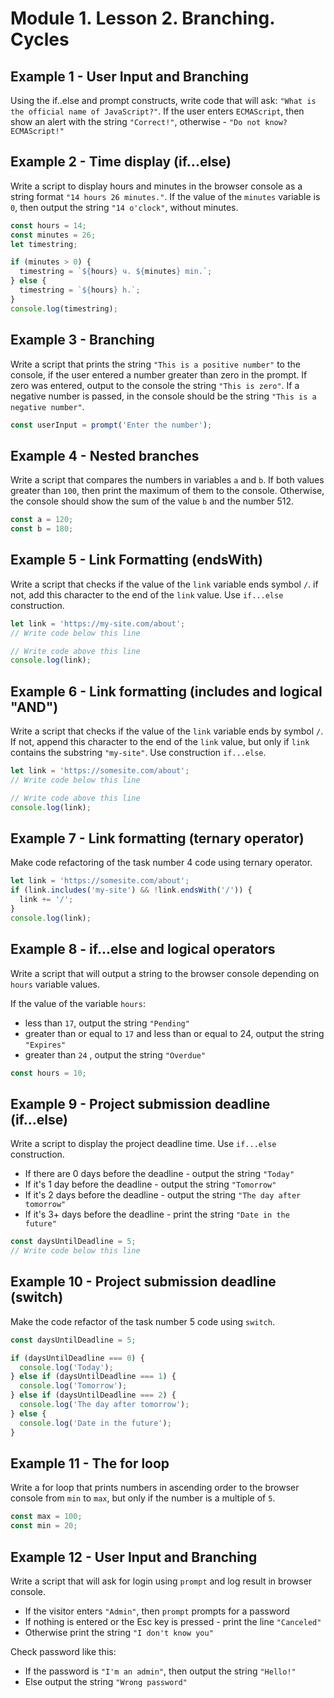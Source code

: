 # Module 1. Lesson 2. Branching. Cycles

## Example 1 - User Input and Branching

Using the if..else and prompt constructs, write code that will ask:
`"What is the official name of JavaScript?"`. If the user enters
`ECMAScript`, then show an alert with the string `"Correct!"`, otherwise -
`"Do not know? ECMAScript!"`

## Example 2 - Time display (if...else)

Write a script to display hours and minutes in the browser console as a string
format `"14 hours 26 minutes."`. If the value of the `minutes` variable is `0`, then
output the string `"14 o'clock"`, without minutes.

```js
const hours = 14;
const minutes = 26;
let timestring;

if (minutes > 0) {
  timestring = `${hours} ч. ${minutes} min.`;
} else {
  timestring = `${hours} h.`;
}
console.log(timestring);
```

## Example 3 - Branching

Write a script that prints the string `"This is a positive number"` to the console,
if the user entered a number greater than zero in the prompt. If zero was entered, output
to the console the string `"This is zero"`. If a negative number is passed, in the console
should be the string `"This is a negative number"`.

```js
const userInput = prompt('Enter the number');
```

## Example 4 - Nested branches

Write a script that compares the numbers in variables `a` and `b`. If both
values greater than `100`, then print the maximum of them to the console. Otherwise,
the console should show the sum of the value `b` and the number 512.

```js
const a = 120;
const b = 180;
```

## Example 5 - Link Formatting (endsWith)

Write a script that checks if the value of the `link` variable ends
symbol `/`. if not, add this character to the end of the `link` value. Use
`if...else` construction.

```js
let link = 'https://my-site.com/about';
// Write code below this line

// Write code above this line
console.log(link);
```

## Example 6 - Link formatting (includes and logical "AND")

Write a script that checks if the value of the `link` variable ends by
symbol `/`. If not, append this character to the end of the `link` value, but only
if `link` contains the substring `"my-site"`. Use construction
`if...else`.

```js
let link = 'https://somesite.com/about';
// Write code below this line

// Write code above this line
console.log(link);
```

## Example 7 - Link formatting (ternary operator)

Make code refactoring of the task number 4 code using ternary operator.

```js
let link = 'https://somesite.com/about';
if (link.includes('my-site') && !link.endsWith('/')) {
  link += '/';
}
console.log(link);
```

## Example 8 - if...else and logical operators

Write a script that will output a string to the browser console depending on
`hours` variable values.

If the value of the variable `hours`:

- less than `17`, output the string `"Pending"`
- greater than or equal to `17` and less than or equal to 24, output the string `"Expires"`
- greater than `24` , output the string `"Overdue"`

```js
const hours = 10;
```

## Example 9 - Project submission deadline (if...else)

Write a script to display the project deadline time. Use
`if...else` construction.

- If there are 0 days before the deadline - output the string `"Today"`
- If it's 1 day before the deadline - output the string `"Tomorrow"`
- If it's 2 days before the deadline - output the string `"The day after tomorrow"`
- If it's 3+ days before the deadline - print the string `"Date in the future"`

```js
const daysUntilDeadline = 5;
// Write code below this line
```

## Example 10 - Project submission deadline (switch)

Make the code refactor of the task number 5 code using `switch`.

```js
const daysUntilDeadline = 5;

if (daysUntilDeadline === 0) {
  console.log('Today');
} else if (daysUntilDeadline === 1) {
  console.log('Tomorrow');
} else if (daysUntilDeadline === 2) {
  console.log('The day after tomorrow');
} else {
  console.log('Date in the future');
}
```

## Example 11 - The for loop

Write a for loop that prints numbers in ascending order to the browser console from `min`
to `max`, but only if the number is a multiple of `5`.

```js
const max = 100;
const min = 20;
```

## Example 12 - User Input and Branching

Write a script that will ask for login using `prompt` and log
result in browser console.

- If the visitor enters `"Admin"`, then `prompt` prompts for a password
- If nothing is entered or the Esc key is pressed - print the line `"Canceled"`
- Otherwise print the string `"I don't know you"`

Check password like this:

- If the password is `"I'm an admin"`, then output the string `"Hello!"`
- Else output the string `"Wrong password"`
